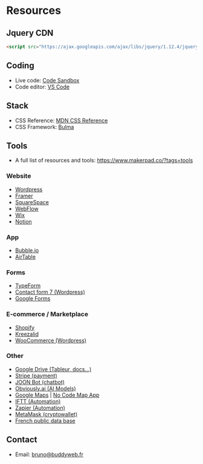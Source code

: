 # Resources

## Jquery CDN

```html
<script src="https://ajax.googleapis.com/ajax/libs/jquery/1.12.4/jquery.min.js"></script>
```

## Coding

- Live code: [Code Sandbox](https://codesandbox.io/)
- Code editor: [VS Code](https://code.visualstudio.com/)

## Stack

- CSS Reference: [MDN CSS Reference](https://developer.mozilla.org/fr/docs/Web/CSS/Reference)
- CSS Framework: [Bulma](https://bulma.io/)

## Tools

- A full list of resources and tools: https://www.makerpad.co/?tags=tools

### Website

- [Wordpress](https://wordpress.com/)
- [Framer](https://www.framer.com/)
- [SquareSpace](https://fr.squarespace.com/)
- [WebFlow](https://webflow.com/)
- [Wix](https://www.wix.com/)
- [Notion](https://www.notion.so/fr-fr)

### App

- [Bubble.io](https://bubble.io/)
- [AirTable](https://airtable.com/)

### Forms

- [TypeForm](https://www.typeform.com/)
- [Contact form 7 (Wordpress)](https://fr.wordpress.org/plugins/contact-form-7/)
- [Google Forms](https://www.google.fr/intl/fr/forms/about/)

### E-commerce / Marketplace

- [Shopify](https://www.shopify.fr/)
- [Kreezalid](https://www.kreezalid.com/fr)
- [WooCommerce (Wordpress)](https://woocommerce.com/)

### Other

- [Google Drive (Tableur, docs...)](https://drive.google.com/)
- [Stripe (payment)](https://stripe.com/en-fr/payments/payment-links)
- [JOON Bot (chatbot)](https://joonbot.com/)
- [Obviously.ai (AI Models)](https://www.obviously.ai/)
- [Google Maps](https://www.google.com/maps/about/mymaps/) | [No Code Map App](https://www.nocodemapapp.com/)
- [IFTT (Automation)](https://ifttt.com/)
- [Zapier (Automation)](https://zapier.com/)
- [MetaMask (cryptowallet)](https://metamask.io/)
- [French public data base](https://www.etalab.gouv.fr/)

## Contact

- Email: bruno@buddyweb.fr
